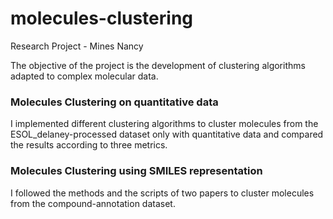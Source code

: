 # molecules-clustering
Research Project - Mines Nancy

The objective of the project is the development of clustering algorithms adapted to complex molecular data.

### Molecules Clustering on quantitative data

I implemented different clustering algorithms to cluster molecules from the ESOL_delaney-processed dataset only with quantitative data and compared the results according to three metrics.


### Molecules Clustering using SMILES representation

I followed the methods and the scripts of two papers to cluster molecules from the compound-annotation dataset.


